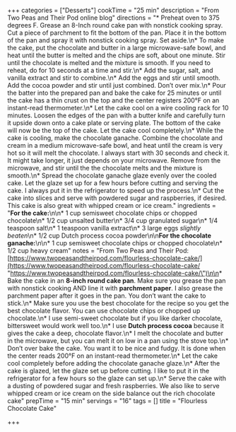 +++
categories = ["Desserts"]
cookTime = "25 min"
description = "From Two Peas and Their Pod online blog"
directions = "* Preheat oven to 375 degrees F. Grease an 8-Inch round cake pan with nonstick cooking spray. Cut a piece of parchment to fit the bottom of the pan. Place it in the bottom of the pan and spray it with nonstick cooking spray. Set aside.\n* To make the cake, put the chocolate and butter in a large microwave-safe bowl, and heat until the butter is melted and the chips are soft, about one minute. Stir until the chocolate is melted and the mixture is smooth. If you need to reheat, do for 10 seconds at a time and stir.\n* Add the sugar, salt, and vanilla extract and stir to combine.\n* Add the eggs and stir until smooth. Add the cocoa powder and stir until just combined. Don’t over mix.\n* Pour the batter into the prepared pan and bake the cake for 25 minutes or until the cake has a thin crust on the top and the center registers 200°F on an instant-read thermometer.\n* Let the cake cool on a wire cooling rack for 10 minutes. Loosen the edges of the pan with a butter knife and carefully turn it upside down onto a cake plate or serving plate. The bottom of the cake will now be the top of the cake. Let the cake cool completely.\n* While the cake is cooling, make the chocolate ganache. Combine the chocolate and cream in a medium microwave-safe bowl, and heat until the cream is very hot so it will melt the chocolate. I always start with 30 seconds and check it. It might take longer, it just depends on your microwave. Remove from the microwave, and stir until the the chocolate melts and the mixture is smooth.\n* Spread the chocolate ganache glaze evenly over the cooled cake. Let the glaze set up for a few hours before cutting and serving the cake. I always put it in the refrigerator to speed up the process.\n* Cut the cake into slices and serve with powdered sugar and raspberries, if desired. This cake is also great with whipped cream or ice cream."
ingredients = "**For the cake:**\n\n* 1 cup semisweet chocolate chips or chopped chocolate\n* 1/2 cup unsalted butter\n* 3/4 cup granulated sugar\n* 1/4 teaspoon salt\n* 1 teaspoon vanilla extract\n* 3 large eggs _slightly beaten_\n* 1/2 cup Dutch process cocoa powder\n\n**For the chocolate ganache:**\n\n* 1 cup semisweet chocolate chips or chopped chocolate\n* 1/2 cup heavy cream"
notes = "From Two Peas and Their Pod: [https://www.twopeasandtheirpod.com/flourless-chocolate-cake/](https://www.twopeasandtheirpod.com/flourless-chocolate-cake/ \"https://www.twopeasandtheirpod.com/flourless-chocolate-cake/\")\n\n* Bake the cake in an **8-inch round cake pan**. Make sure you grease the pan with nonstick cooking AND line it with **parchment paper**. I also grease the parchment paper after it goes in the pan. You don’t want the cake to stick.\n* Make sure you use the best chocolate for the recipe so you get the best chocolate flavor. You can use chocolate chips or chopped up chocolate.\n* I use semi-sweet chocolate but if you like darker chocolate, bittersweet would work well too.\n* I use **Dutch process cocoa** because it gives the cake a deep, chocolate flavor.\n* I melt the chocolate and butter in the microwave, but you can melt it on low in a pan using the stove top.\n* Don’t over bake the cake. You want it to be nice and fudgy. It is done when the center reads 200°F on an instant-read thermometer.\n* Let the cake cool completely before adding the chocolate ganache glaze.\n* After the cake is glazed, let the glaze set up before cutting. I like to put it in the refrigerator for a few hours so the glaze can set up.\n* Serve the cake with a dusting of powdered sugar and fresh raspberries. We also like to serve whipped cream or ice cream on the side balance out the rich chocolate cake"
prepTime = "15 min"
servings = "16"
tags = []
title = "Flourless Chocolate Cake"

+++
